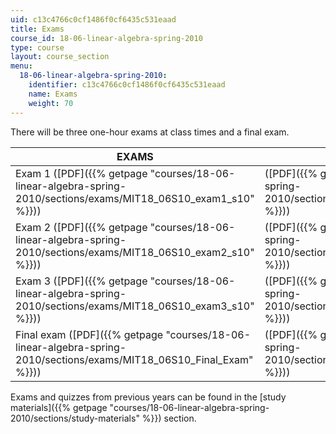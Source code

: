 ```yaml
---
uid: c13c4766c0cf1486f0cf6435c531eaad
title: Exams
course_id: 18-06-linear-algebra-spring-2010
type: course
layout: course_section
menu:
  18-06-linear-algebra-spring-2010:
    identifier: c13c4766c0cf1486f0cf6435c531eaad
    name: Exams
    weight: 70
---
```


There will be three one-hour exams at class times and a final exam.

| EXAMS | SOLUTIONS |
| --- | --- |
| Exam 1 ([PDF]({{% getpage "courses/18-06-linear-algebra-spring-2010/sections/exams/MIT18_06S10_exam1_s10" %}})) | ([PDF]({{% getpage "courses/18-06-linear-algebra-spring-2010/sections/exams/MIT18_06S10_exam1_s10_sol" %}})) |
| Exam 2 ([PDF]({{% getpage "courses/18-06-linear-algebra-spring-2010/sections/exams/MIT18_06S10_exam2_s10" %}})) | ([PDF]({{% getpage "courses/18-06-linear-algebra-spring-2010/sections/exams/MIT18_06S10_exam2_s10_soln" %}})) |
| Exam 3 ([PDF]({{% getpage "courses/18-06-linear-algebra-spring-2010/sections/exams/MIT18_06S10_exam3_s10" %}})) | ([PDF]({{% getpage "courses/18-06-linear-algebra-spring-2010/sections/exams/MIT18_06S10_exam3_s10_soln" %}})) |
| Final exam ([PDF]({{% getpage "courses/18-06-linear-algebra-spring-2010/sections/exams/MIT18_06S10_Final_Exam" %}})) | ([PDF]({{% getpage "courses/18-06-linear-algebra-spring-2010/sections/exams/MIT18_06S10_Final_Answers" %}})) 

Exams and quizzes from previous years can be found in the [study materials]({{% getpage "courses/18-06-linear-algebra-spring-2010/sections/study-materials" %}}) section.